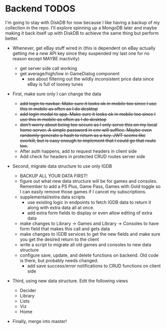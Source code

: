 # Backend TODOS

I'm going to stay with DiskDB for now because I like having a backup of my collection in the repo. I'll explore spinning up a MongoDB later and maybe making it back itself up with DiskDB to achieve the same thing but perform better.


- Whenever, get eBay stuff wired in (this is dependent on eBay actually getting me a new API key since they suspended my last one for no reason except MAYBE inactivity)
  - get server side call working
  - get average/high/low in GameDialog component
    - see about filtering out the wildly inconsistent price data since eBay is full of looney tunes
  

- First, make sure only I can change the data
  - ~~add login to navbar. Make sure it looks ok in mobile too since I use this in mobile as often as I do desktop~~
  - ~~add login modal to app. Make sure it looks ok in mobile too since I use this in mobile as often as I do desktop~~
  - ~~don't worry about being too secure as I only serve this on my local home server. A simple password in env will suffice. Maybe even randomly generate a hash to return as a key.   JWT seems like overkill, but is easy enough to implement that I could go that route too.~~
  - After auth happens, add to request headers in client side
  - Add check for headers in protected CRUD routes server side
- Second, migrate data structure to use only IGDB
  - BACKUP ALL YOUR DATA FIRST!
  - figure out what new data structure will be for games and consoles. Remember to add a PS Plus, Game Pass, Games with Gold toggle so I can easily remove those games if I cancel my subscriptions.
  - supplemental/extra data scripts
    - use existing logic in endpoints to fetch IGDB data to return it along with extra data all at once.
    - add extra form fields to display or even allow editing of extra data
  - make changes to Library -> Games and Library -> Consoles to have form field that makes this call and gets data
  - make changes to IGDB services to get the new fields and make sure you get the desired return to the client
  - write a script to migrate all old games and consoles to new data structure
  - configure save, update, and delete functions on backend. Old code is there, but probably needs changed.
    - add save success/error notifications to CRUD functions on client side
- Third, using new data structure. Edit the following views
  - Decider
  - Library
  - Lists
  - Viz
  - Home
- Finally, merge into master!
